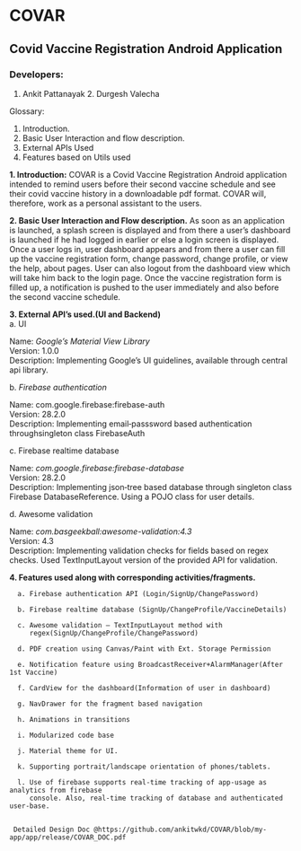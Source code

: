 # COVAR
## Covid Vaccine Registration Android Application

### Developers:
1. Ankit Pattanayak 2. Durgesh Valecha 

Glossary:
1. Introduction.
2. Basic User Interaction and flow description. 
3. External APIs Used
4. Features based on Utils used 

**1. Introduction:**
COVAR is a Covid Vaccine Registration Android application intended to remind users before their second vaccine schedule and see their covid vaccine history in a downloadable pdf format. 
COVAR will, therefore, work as a personal assistant to the users.

**2. Basic User Interaction and Flow description.**
As soon as an application is launched, a splash screen is displayed and from there a user’s dashboard is launched if he had logged in earlier or else a login screen is displayed.
Once a user logs in, user dashboard appears and from there a user can fill up the vaccine registration form, change password, change profile, or view the help, about pages. User can also logout from the dashboard view which will take him back to the login page.
Once the vaccine registration form is filled up, a notification is pushed to the user immediately and also before the second vaccine schedule.

**3. External API’s used.(UI and Backend)**  
a. UI

  Name: *Google’s Material View Library*  
  Version: 1.0.0  
  Description: Implementing Google’s UI guidelines, available through central api library.
  
b. *Firebase authentication*

  Name: com.google.firebase:firebase-auth  
  Version: 28.2.0  
  Description: Implementing email‐passsword based authentication throughsingleton class FirebaseAuth
  
c. Firebase realtime database

  Name: *com.google.firebase:firebase-database*  
  Version: 28.2.0  
  Description: Implementing json‐tree based database through singleton class Firebase DatabaseReference. Using a POJO class for user details.
  
d. Awesome validation

  Name: *com.basgeekball:awesome-validation:4.3*  
  Version: 4.3  
  Description: Implementing validation checks for fields based on regex checks. Used TextInputLayout version of the provided API for validation.

**4. Features used along with corresponding activities/fragments.**
      
      a. Firebase authentication API (Login/SignUp/ChangePassword)
      
      b. Firebase realtime database (SignUp/ChangeProfile/VaccineDetails)
      
      c. Awesome validation — TextInputLayout method with
         regex(SignUp/ChangeProfile/ChangePassword)
         
      d. PDF creation using Canvas/Paint with Ext. Storage Permission
      
      e. Notification feature using BroadcastReceiver+AlarmManager(After 1st Vaccine)
      
      f. CardView for the dashboard(Information of user in dashboard)
      
      g. NavDrawer for the fragment based navigation
      
      h. Animations in transitions
      
      i. Modularized code base
      
      j. Material theme for UI.
      
      k. Supporting portrait/landscape orientation of phones/tablets.
      
      l. Use of firebase supports real‐time tracking of app‐usage as analytics from firebase
         console. Also, real‐time tracking of database and authenticated user‐base.
      
      
     Detailed Design Doc @https://github.com/ankitwkd/COVAR/blob/my-app/app/release/COVAR_DOC.pdf
 
